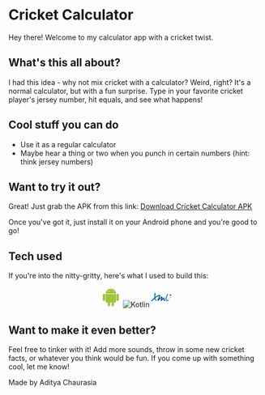 # Cricket Calculator

Hey there! Welcome to my calculator app with a cricket twist.

## What's this all about?

I had this idea - why not mix cricket with a calculator? Weird, right? It's a normal calculator, but with a fun surprise. Type in your favorite cricket player's jersey number, hit equals, and see what happens!

## Cool stuff you can do

- Use it as a regular calculator
- Maybe hear a thing or two when you punch in certain numbers (hint: think jersey numbers)

## Want to try it out?

Great! Just grab the APK from this link: [Download Cricket Calculator APK](https://drive.google.com/drive/folders/1BWJ6JyQX7le0sn3isJMG-IM_K3BBEZ6S?usp=drive_link)

Once you've got it, just install it on your Android phone and you're good to go!

## Tech used

If you're into the nitty-gritty, here's what I used to build this:

<div align="center">
  <img src="https://raw.githubusercontent.com/devicons/devicon/master/icons/android/android-original.svg" alt="Android Studio" width="40" height="40"/>
  <img src="https://www.vectorlogo.zone/logos/kotlinlang/kotlinlang-icon.svg" alt="Kotlin" width="40" height="40"/>
  <img src="https://raw.githubusercontent.com/devicons/devicon/master/icons/xml/xml-original.svg" alt="XML" width="40" height="40"/>
</div>

## Want to make it even better?

Feel free to tinker with it! Add more sounds, throw in some new cricket facts, or whatever you think would be fun. If you come up with something cool, let me know!

Made by Aditya Chaurasia
